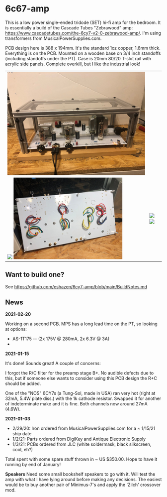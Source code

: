 # 6c67-amp

This is a low power single-ended tridode (SET) hi-fi amp for the
bedroom.  It is essentially a build of the Cascade Tubes "Zebrawood"
amp: https://www.cascadetubes.com/the-6cy7-v2-0-zebrawood-amp/.  I'm
using transformers from MusicalPowerSupplies.com.

PCB design here is 388 x 194mm.  It's the standard 1oz copper, 1.6mm thick.
Everything is on the PCB.  Mounted on a wooden base on 3/4 inch standoffs (including standoffs under the PT).  Case is 20mm 80/20 T-slot rail with acrylic side panels.  Complete overkill, but I like the industrial look!

<table>
  <tr><td>
    <img src="https://github.com/eshazen/6cy7-amp/blob/main/pix/enclosure_done.jpg" width=500">
  <tr><td>
<img src="https://github.com/eshazen/6cy7-amp/blob/main/pix/under_test.jpg" width=350>
  <img src="https://github.com/eshazen/6cy7-amp/blob/main/pix/bottom.jpg" width=350>
  <td>
<img src="https://github.com/eshazen/6cy7-amp/blob/main/pix/bare_pcb.jpg" width=350>
<img src="https://github.com/eshazen/6cy7-amp/blob/main/pix/top_view.jpg" width=350>
</table>

## Want to build one?

See https://github.com/eshazen/6cy7-amp/blob/main/BuildNotes.md


## News

**2021-02-20**

Working on a second PCB.  MPS has a long lead time on the PT, so looking at options:

* AS-1T175 -- (2x 175V @ 280mA, 2x 6.3V @ 3A)  
* 

**2021-01-15**

It's done!  Sounds great!  A couple of concerns:

I forgot the R/C filter for the preamp stage B+.  No audible defects due to this, but if someone else wants
to consider using this PCB design the R+C should be added.

One of the "NOS" 6CY7s (a Tung-Sol, made in USA) ran very hot (right at 32mA, 5.4W plate diss.) with
the 1k cathode resistor.  Swapped it for another of indeterminate make and it is fine.  Both channels
now around 27mA (4.6W).

**2021-01-03**

* 2/29/20: Iron ordered from MusicalPowerSupplies.com for a ~ 1/15/21 ship date
* 1/2/21: Parts ordered from DigiKey and Antique Electronic Supply
* 1/3/21: PCBs ordered from JLC (white soldermask, black silkscreen, cool, eh?)

Total spent with some spare stuff thrown in ~ US $350.00.  Hope to have it running by end of January!

**Speakers** Need some small bookshelf speakers to go with it.  Will test the amp with what I have lying around before making any decisions.  The easiest would be to buy another pair of Minimus-7's and apply the 'Zilch' crossover mod.
